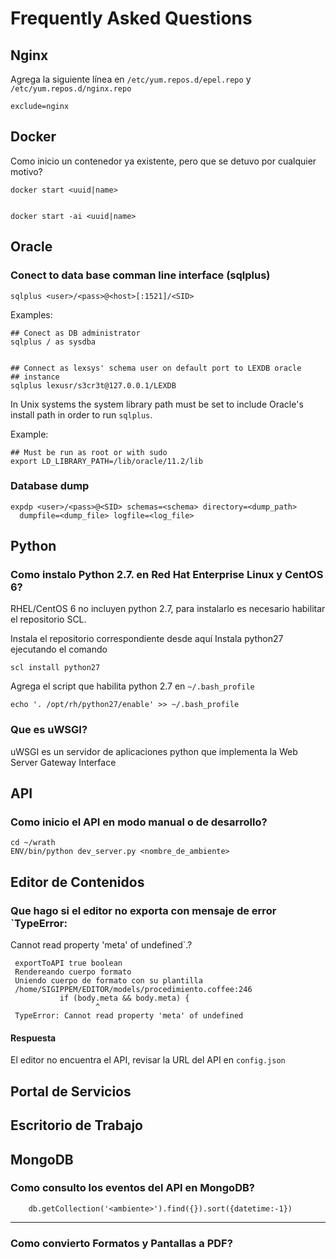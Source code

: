 Frequently Asked Questions
==========================


Nginx
-----


Agrega la siguiente línea en `/etc/yum.repos.d/epel.repo` y `/etc/yum.repos.d/nginx.repo`


    exclude=nginx

Docker
------


Como inicio un contenedor ya existente, pero que se detuvo por
cualquier motivo?


    docker start <uuid|name>


    docker start -ai <uuid|name>


Oracle
------

### Conect to data base comman line interface (sqlplus)


    sqlplus <user>/<pass>@<host>[:1521]/<SID>


Examples:


    ## Conect as DB administrator
    sqlplus / as sysdba


    ## Connect as lexsys' schema user on default port to LEXDB oracle
    ## instance
    sqlplus lexusr/s3cr3t@127.0.0.1/LEXDB



In Unix systems the system library path must be set to include Oracle's
install path in order to run `sqlplus`.


Example:


    ## Must be run as root or with sudo
    export LD_LIBRARY_PATH=/lib/oracle/11.2/lib



### Database dump


    expdp <user>/<pass>@<SID> schemas=<schema> directory=<dump_path>
      dumpfile=<dump_file> logfile=<log_file>


Python
------

### Como instalo Python 2.7. en Red Hat Enterprise Linux y CentOS 6?

RHEL/CentOS 6 no incluyen python 2.7, para instalarlo es necesario
habilitar el repositorio SCL.

Instala el repositorio correspondiente desde aquí
Instala python27 ejecutando el comando


    scl install python27


Agrega el script que habilita python 2.7 en `~/.bash_profile`


    echo '. /opt/rh/python27/enable' >> ~/.bash_profile


### Que es uWSGI?

uWSGI es un servidor de aplicaciones python que implementa la Web
Server Gateway Interface


API
---

### Como inicio el API en modo manual o de desarrollo?


    cd ~/wrath
    ENV/bin/python dev_server.py <nombre_de_ambiente>




Editor de Contenidos
--------------------

### Que hago si el editor no exporta con mensaje de error `TypeError:
Cannot read property 'meta' of undefined`.?


     exportToAPI true boolean
     Rendereando cuerpo formato
     Uniendo cuerpo de formato con su plantilla
     /home/SIGIPPEM/EDITOR/models/procedimiento.coffee:246
               if (body.meta && body.meta) {
                       ^
     TypeError: Cannot read property 'meta' of undefined


#### Respuesta

El editor no encuentra el API, revisar la URL del API en `config.json`


Portal de Servicios
-------------------





Escritorio de Trabajo
---------------------




MongoDB
-------


### Como consulto los eventos del API en MongoDB?


        db.getCollection('<ambiente>').find({}).sort({datetime:-1})



---
### Como convierto Formatos y Pantallas a PDF?


